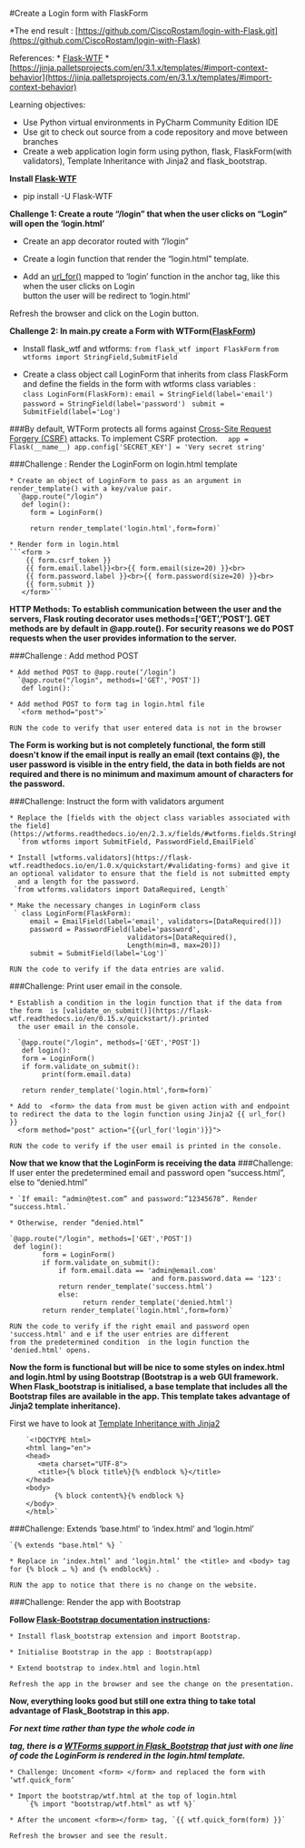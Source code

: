 #Create a Login form with FlaskForm

*The end result : [https://github.com/CiscoRostam/login-with-Flask.git](https://github.com/CiscoRostam/login-with-Flask)

References:
    * [Flask-WTF](https://flask-wtf.readthedocs.io/en/1.0.x/)
    * [https://jinja.palletsprojects.com/en/3.1.x/templates/#import-context-behavior](https://jinja.palletsprojects.com/en/3.1.x/templates/#import-context-behavior)

Learning objectives:

   * Use Python virtual environments in PyCharm Community Edition IDE
   * Use git to check out source from a code repository and move between branches
   * Create a web application login form using python, flask, FlaskForm(with validators), Template Inheritance with
     Jinja2 and flask_bootstrap.


**Install [Flask-WTF](https://flask-wtf.readthedocs.io/en/1.0.x/install/#development)**
* pip install -U Flask-WTF

**Challenge 1: Create a route “/login” that when the user clicks on “Login” will open the ‘login.html’**

   * Create an app decorator routed with “/login”

   * Create a login function that render the “login.html” template. 

   * Add an [url_for()](https://tedboy.github.io/flask/generated/flask.url_for.html) mapped to ‘login’ function in the anchor <a> tag, like this when the user clicks on Login  
      button the user will be redirect to ‘login.html’

   Refresh the browser and click on the Login button.     



**Challenge 2:  In main.py create a Form with WTForm([FlaskForm](https://flask-wtf.readthedocs.io/en/0.15.x/form/))**

  * Install flask_wtf and wtforms:
    `from flask_wtf import FlaskForm`
    `from wtforms import StringField,SubmitField`


  * Create a class object call LoginForm that inherits from class FlaskForm and define the fields in the form with 
    wtforms class variables :
`	   class LoginForm(FlaskForm):`
         `email = StringField(label='email')`
         `password = StringField(label='password')`
        `` submit = SubmitField(label='Log')``
	
###By default, WTForm  protects all forms against [Cross-Site Request Forgery (CSRF)](https://flask-wtf.readthedocs.io/en/1.0.x/csrf/#html-forms) attacks. To implement CSRF protection.
	 `  app = Flask(__name__)
        app.config['SECRET_KEY'] = 'Very secret string'`

###Challenge :  Render  the LoginForm on login.html template

    * Create an object of LoginForm to pass as an argument in render_template() with a key/value pair.
      `@app.route("/login")
       def login():
         form = LoginForm()

         return render_template('login.html',form=form)`

    * Render form in login.html
    ```<form >
        {{ form.csrf_token }}
        {{ form.email.label}}<br>{{ form.email(size=20) }}<br>
        {{ form.password.label }}<br>{{ form.password(size=20) }}<br>
        {{ form.submit }}
       </form>```

**HTTP Methods: To establish communication between the user and the servers, Flask routing decorator uses 
methods=[‘GET’,’POST’]. GET methods are by default in @app.route(). For security reasons we do POST requests when the
user  provides information to the server.**

###Challenge :  Add method POST

    * Add method POST to @app.route(‘/login’)
      `@app.route("/login", methods=['GET','POST'])
       def login():`

    * Add method POST to form tag in login.html file
      `<form method="post">`

    RUN the code to verify that user entered data is not in the browser

**The Form is working but is not completely functional, the form still doesn't know if  the email input is really an
email (text contains @), the user password is visible in the entry field, the data in both fields are not required and
there is no minimum and maximum amount of characters for the password.**

###Challenge: Instruct the form with validators argument

    * Replace the [fields with the object class variables associated with the field](https://wtforms.readthedocs.io/en/2.3.x/fields/#wtforms.fields.StringField).
	  `from wtforms import SubmitField, PasswordField,EmailField`

    * Install [wtforms.validators](https://flask-wtf.readthedocs.io/en/1.0.x/quickstart/#validating-forms) and give it an optional validator to ensure that the field is not submitted empty 
      and a length for the password.
     `from wtforms.validators import DataRequired, Length`

    * Make the necessary changes in LoginForm class
     ` class LoginForm(FlaskForm):
         email = EmailField(label='email', validators=[DataRequired()])
         password = PasswordField(label='password',
                                 validators=[DataRequired(),
                                 Length(min=8, max=20)])
         submit = SubmitField(label='Log')`

    RUN the code to verify if the data entries are valid.

###Challenge: Print user email in the console.

    * Establish a condition in the login function that if the data from the form  is [validate_on_submit()](https://flask-wtf.readthedocs.io/en/0.15.x/quickstart/).printed
      the user email in the console. 

      `@app.route("/login", methods=['GET','POST'])
       def login():
       form = LoginForm()
       if form.validate_on_submit():
            print(form.email.data)

       return render_template('login.html',form=form)`

    * Add to  <form> the data from must be given action with and endpoint to redirect the data to the login function using Jinja2 {{ url_for() }}
      <form method="post" action="{{url_for('login')}}">

    RUN the code to verify if the user email is printed in the console.

**Now that we know that the LoginForm is receiving the data**
###Challenge: If user enter the predetermined email and password open “success.html”, else to “denied.html”

    * `If email: “admin@test.com” and password:”12345678”. Render “success.html.`

    * Otherwise, render “denied.html” 

    `@app.route("/login", methods=['GET','POST'])
     def login():
            form = LoginForm()
            if form.validate_on_submit():
                if form.email.data == 'admin@email.com' 
                                       and form.password.data == '123':                
                return render_template('success.html')
                else:
                      return render_template('denied.html')
            return render_template('login.html',form=form)`

    RUN the code to verify if the right email and password open 'success.html' and e if the user entries are different 
    from the predetermined condition  in the login function the 'denied.html' opens.

**Now the form is functional but will be nice to some styles on index.html and login.html  by using Bootstrap 
(Bootstrap is a web GUI framework. When Flask_bootstrap is initialised, a base template that includes all the Bootstrap
files are available in the app. This template takes advantage of Jinja2 template inheritance).**

First we have to look at [Template Inheritance with Jinja2](https://flask.palletsprojects.com/en/2.2.x/patterns/templateinheritance/)

        `<!DOCTYPE html>
        <html lang="en">
        <head>
           <meta charset="UTF-8">
           <title>{% block title%}{% endblock %}</title>
        </head>
        <body>
               {% block content%}{% endblock %}
        </body>
        </html>`

###Challenge: Extends ‘base.html’ to ‘index.html’ and ‘login.html’

    `{% extends "base.html" %} `

    * Replace in ‘index.html’ and ‘login.html’ the <title> and <body> tag for {% block … %} and {% endblock%} .

    RUN the app to notice that there is no change on the website.



###Challenge: Render the app with Bootstrap

 **Follow  [Flask-Bootstrap documentation  instructions](https://pythonhosted.org/Flask-Bootstrap/basic-usage.html#):** 

    * Install flask_bootstrap extension and import Bootstrap.
 
    * Initialise Bootstrap in the app : Bootstrap(app)

    * Extend bootstrap to index.html and login.html

    Refresh the app in the browser and see the change on the presentation.

**Now, everything looks good but still one extra thing to take total advantage of Flask_Bootstrap in this app.**

_**For next time  rather than type the whole code in <form> tag, there is a [WTForms support in Flask_Bootstrap](https://pythonhosted.org/Flask-Bootstrap/forms.html) that just
with one line of code the LoginForm is rendered in the login.html template.**_

    * Challenge: Uncoment <form> </form> and replaced the form with ‘wtf.quick_form’

    * Import the bootstrap/wtf.html at the top of login.html
		`{% import "bootstrap/wtf.html" as wtf %}`

    * After the uncoment <form></form> tag, `{{ wtf.quick_form(form) }}`

    Refresh the browser and see the result.
